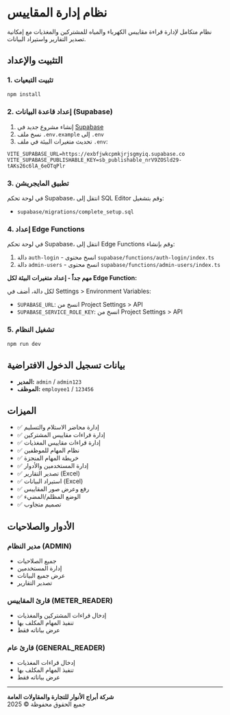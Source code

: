 # نظام إدارة المقاييس

نظام متكامل لإدارة قراءة مقاييس الكهرباء والمياه للمشتركين والمغذيات مع إمكانية تصدير التقارير واستيراد البيانات.

## التثبيت والإعداد

### 1. تثبيت التبعيات
```bash
npm install
```

### 2. إعداد قاعدة البيانات (Supabase)

1. إنشاء مشروع جديد في [Supabase](https://supabase.com)
2. نسخ ملف `.env.example` إلى `.env`
3. تحديث متغيرات البيئة في ملف `.env`:

```env
VITE_SUPABASE_URL=https://exbfjwkcpmkjrjsgmyiq.supabase.co
VITE_SUPABASE_PUBLISHABLE_KEY=sb_publishable_nrV9ZOSld29-tAKs26c6lA_6eOTqPlr
```

### 3. تطبيق المايجريشن

في لوحة تحكم Supabase، انتقل إلى SQL Editor وقم بتشغيل:
- `supabase/migrations/complete_setup.sql`

### 4. إعداد Edge Functions

في لوحة تحكم Supabase، انتقل إلى Edge Functions وقم بإنشاء:

1. دالة `auth-login` - انسخ محتوى `supabase/functions/auth-login/index.ts`
2. دالة `admin-users` - انسخ محتوى `supabase/functions/admin-users/index.ts`

**مهم جداً - إعداد متغيرات البيئة لكل Edge Function:**

لكل دالة، أضف في Settings > Environment Variables:
- `SUPABASE_URL`: انسخ من Project Settings > API
- `SUPABASE_SERVICE_ROLE_KEY`: انسخ من Project Settings > API

### 5. تشغيل النظام

```bash
npm run dev
```

## بيانات تسجيل الدخول الافتراضية

- **المدير:** `admin` / `admin123`
- **الموظف:** `employee1` / `123456`

## الميزات

- ✅ إدارة محاضر الاستلام والتسليم
- ✅ إدارة قراءات مقاييس المشتركين
- ✅ إدارة قراءات مقاييس المغذيات
- ✅ نظام المهام للموظفين
- ✅ خريطة المهام المنجزة
- ✅ إدارة المستخدمين والأدوار
- ✅ تصدير التقارير (Excel)
- ✅ استيراد البيانات (Excel)
- ✅ رفع وعرض صور المقاييس
- ✅ الوضع المظلم/المضيء
- ✅ تصميم متجاوب

## الأدوار والصلاحيات

### مدير النظام (ADMIN)
- جميع الصلاحيات
- إدارة المستخدمين
- عرض جميع البيانات
- تصدير التقارير

### قارئ المقاييس (METER_READER)
- إدخال قراءات المشتركين والمغذيات
- تنفيذ المهام المكلف بها
- عرض بياناته فقط

### قارئ عام (GENERAL_READER)
- إدخال قراءات المغذيات
- تنفيذ المهام المكلف بها
- عرض بياناته فقط

---

**شركة أبراج الأنوار للتجارة والمقاولات العامة**  
جميع الحقوق محفوظة © 2025
